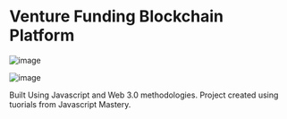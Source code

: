 # Venture Funding Blockchain Platform
![image](https://user-images.githubusercontent.com/62573860/214711049-e59587d4-c957-48f2-878f-f3069d9f6066.png)

![image](https://user-images.githubusercontent.com/62573860/214710726-8c15494f-801e-4d8e-bb87-e2ce16ee2472.png)

Built Using Javascript and Web 3.0 methodologies. Project created using tuorials from Javascript Mastery.
